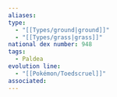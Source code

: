 ```yaml
---
aliases: 
type:
  - "[[Types/ground|ground]]"
  - "[[Types/grass|grass]]"
national dex number: 948
tags:
  - Paldea
evolution line:
  - "[[Pokémon/Toedscruel]]"
associated: 
---
```

